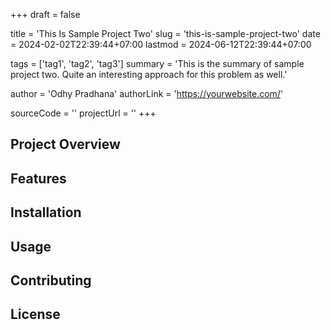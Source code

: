 +++
draft = false

title = 'This Is Sample Project Two'
slug = 'this-is-sample-project-two'
date = 2024-02-02T22:39:44+07:00
lastmod = 2024-06-12T22:39:44+07:00

tags = ['tag1', 'tag2', 'tag3']
summary = 'This is the summary of sample project two. Quite an interesting approach for this problem as well.'

author = 'Odhy Pradhana'
authorLink = 'https://yourwebsite.com/'

sourceCode = ''
projectUrl = ''
+++

## Project Overview

<!-- Provide an overview of the project -->

## Features

<!-- List and describe the features of the project -->

## Installation

<!-- Provide instructions on how to install and use the project -->

## Usage

<!-- Provide usage examples and instructions -->

## Contributing

<!-- Explain how others can contribute to the project -->

## License

<!-- Include licensing information -->
